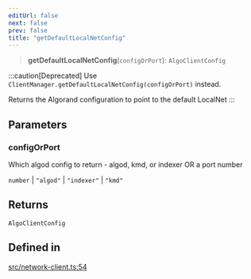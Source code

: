 ```yaml
---
editUrl: false
next: false
prev: false
title: "getDefaultLocalNetConfig"
---
```


> **getDefaultLocalNetConfig**(`configOrPort`): `AlgoClientConfig`

:::caution[Deprecated]
Use `ClientManager.getDefaultLocalNetConfig(configOrPort)` instead.

Returns the Algorand configuration to point to the default LocalNet
:::

## Parameters

### configOrPort

Which algod config to return - algod, kmd, or indexer OR a port number

`number` | `"algod"` | `"indexer"` | `"kmd"`

## Returns

`AlgoClientConfig`

## Defined in

[src/network-client.ts:54](https://github.com/algorandfoundation/algokit-utils-ts/blob/e57e96ab17213653e656688e8d7251c0107554cf/src/network-client.ts#L54)
